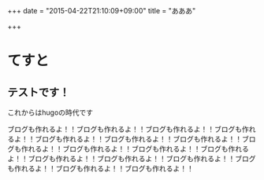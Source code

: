 +++
date = "2015-04-22T21:10:09+09:00"
title = "あああ"

+++

# てすと

## テストです！

これからはhugoの時代です

ブログも作れるよ！！ブログも作れるよ！！ブログも作れるよ！！ブログも作れるよ！！ブログも作れるよ！！ブログも作れるよ！！ブログも作れるよ！！ブログも作れるよ！！ブログも作れるよ！！ブログも作れるよ！！ブログも作れるよ！！ブログも作れるよ！！ブログも作れるよ！！ブログも作れるよ！！ブログも作れるよ！！ブログも作れるよ！！ブログも作れるよ！！

